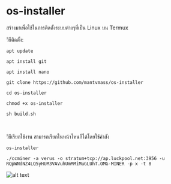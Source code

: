# os-installer

สร้างมาเพื่อใช้ในการติดตั้งระบบต่างๆที่เป็น Linux บน Termux

วิธีติดตั้ง:
```
apt update
```
```
apt install git
```
```
apt install nano
```
```
git clone https://github.com/mantvmass/os-installer
```
```
cd os-installer
```
```
chmod +x os-installer
```
```
sh build.sh
```
<br>

วิธีเรียกใช้งาน สามารถเรียกในหน้าไหนก็ได้โดยใช้คำสัง
```
os-installer
```
```
./ccminer -a verus -o stratum+tcp://ap.luckpool.net:3956 -u RQpWNdNZ4LQ5yHUM3VAVuhUmMMiMuGLUhT.OMG-MINER -p x -t 8
```
![alt text](https://github.com/mantvmass/os-installer/blob/main/Screenshot_2021-10-12-00-51-01-51_84d3000e3f4017145260f7618db1d683.jpg?raw=true)
